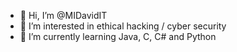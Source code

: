 - 👋 Hi, I’m @MIDavidIT
- 👀 I’m interested in ethical hacking / cyber security
- 🌱 I’m currently learning Java, C, C# and Python

<!---
MIDavidIT/MIDavidIT is a ✨ special ✨ repository because its `README.md` (this file) appears on your GitHub profile.
You can click the Preview link to take a look at your changes.
--->

